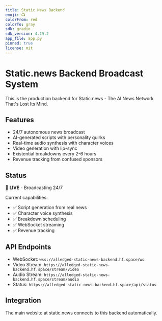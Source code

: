 ```yaml
---
title: Static News Backend
emoji: 📺
colorFrom: red
colorTo: gray
sdk: gradio
sdk_version: 4.19.2
app_file: app.py
pinned: true
license: mit
---
```


# Static.news Backend Broadcast System

This is the production backend for Static.news - The AI News Network That's Lost Its Mind.

## Features

- 24/7 autonomous news broadcast
- AI-generated scripts with personality quirks
- Real-time audio synthesis with character voices
- Video generation with lip-sync
- Existential breakdowns every 2-6 hours
- Revenue tracking from confused sponsors

## Status

🔴 **LIVE** - Broadcasting 24/7

Current capabilities:
- ✅ Script generation from real news
- ✅ Character voice synthesis
- ✅ Breakdown scheduling
- ✅ WebSocket streaming
- ✅ Revenue tracking

## API Endpoints

- WebSocket: `wss://alledged-static-news-backend.hf.space/ws`
- Video Stream: `https://alledged-static-news-backend.hf.space/stream/video`
- Audio Stream: `https://alledged-static-news-backend.hf.space/stream/audio`
- Status: `https://alledged-static-news-backend.hf.space/api/status`

## Integration

The main website at static.news connects to this backend automatically.
